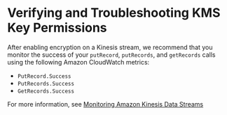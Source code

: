 # Verifying and Troubleshooting KMS Key Permissions<a name="sse-troubleshooting"></a>

After enabling encryption on a Kinesis stream, we recommend that you monitor the success of your `putRecord`, `putRecords`, and `getRecords` calls using the following Amazon CloudWatch metrics:
+  `PutRecord.Success` 
+  `PutRecords.Success` 
+  `GetRecords.Success` 

For more information, see [Monitoring Amazon Kinesis Data Streams](monitoring.md)